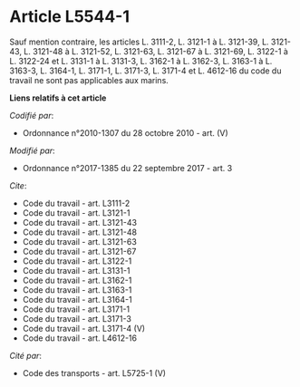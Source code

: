 # Article L5544-1

Sauf mention contraire, les articles L. 3111-2, L. 3121-1 à L. 3121-39, L. 3121-43, L. 3121-48 à L. 3121-52, L. 3121-63, L.
3121-67 à L. 3121-69, L. 3122-1 à L. 3122-24 et L. 3131-1 à L. 3131-3, L. 3162-1 à L. 3162-3, L. 3163-1 à L. 3163-3, L.
3164-1, L. 3171-1, L. 3171-3, L. 3171-4 et L. 4612-16 du code du travail ne sont pas applicables aux marins.

**Liens relatifs à cet article**

_Codifié par_:

  - Ordonnance n°2010-1307 du 28 octobre 2010 - art. (V)

_Modifié par_:

  - Ordonnance n°2017-1385 du 22 septembre 2017 - art. 3

_Cite_:

  - Code du travail - art. L3111-2
  - Code du travail - art. L3121-1
  - Code du travail - art. L3121-43
  - Code du travail - art. L3121-48
  - Code du travail - art. L3121-63
  - Code du travail - art. L3121-67
  - Code du travail - art. L3122-1
  - Code du travail - art. L3131-1
  - Code du travail - art. L3162-1
  - Code du travail - art. L3163-1
  - Code du travail - art. L3164-1
  - Code du travail - art. L3171-1
  - Code du travail - art. L3171-3
  - Code du travail - art. L3171-4 (V)
  - Code du travail - art. L4612-16

_Cité par_:

  - Code des transports - art. L5725-1 (V)
